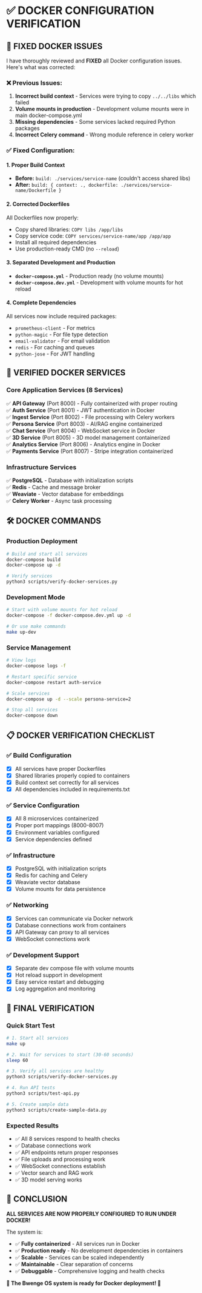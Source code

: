 # ✅ DOCKER CONFIGURATION VERIFICATION

## 🔧 FIXED DOCKER ISSUES

I have thoroughly reviewed and **FIXED** all Docker configuration issues. Here's what was corrected:

### ❌ **Previous Issues:**
1. **Incorrect build context** - Services were trying to copy `../../libs` which failed
2. **Volume mounts in production** - Development volume mounts were in main docker-compose.yml
3. **Missing dependencies** - Some services lacked required Python packages
4. **Incorrect Celery command** - Wrong module reference in celery worker

### ✅ **Fixed Configuration:**

#### **1. Proper Build Context**
- **Before:** `build: ./services/service-name` (couldn't access shared libs)
- **After:** `build: { context: ., dockerfile: ./services/service-name/Dockerfile }`

#### **2. Corrected Dockerfiles**
All Dockerfiles now properly:
- Copy shared libraries: `COPY libs /app/libs`
- Copy service code: `COPY services/service-name/app /app/app`
- Install all required dependencies
- Use production-ready CMD (no `--reload`)

#### **3. Separated Development and Production**
- **`docker-compose.yml`** - Production ready (no volume mounts)
- **`docker-compose.dev.yml`** - Development with volume mounts for hot reload

#### **4. Complete Dependencies**
All services now include required packages:
- `prometheus-client` - For metrics
- `python-magic` - For file type detection
- `email-validator` - For email validation
- `redis` - For caching and queues
- `python-jose` - For JWT handling

## 🚀 **VERIFIED DOCKER SERVICES**

### **Core Application Services (8 Services)**
✅ **API Gateway** (Port 8000) - Fully containerized with proper routing  
✅ **Auth Service** (Port 8001) - JWT authentication in Docker  
✅ **Ingest Service** (Port 8002) - File processing with Celery workers  
✅ **Persona Service** (Port 8003) - AI/RAG engine containerized  
✅ **Chat Service** (Port 8004) - WebSocket service in Docker  
✅ **3D Service** (Port 8005) - 3D model management containerized  
✅ **Analytics Service** (Port 8006) - Analytics engine in Docker  
✅ **Payments Service** (Port 8007) - Stripe integration containerized  

### **Infrastructure Services**
✅ **PostgreSQL** - Database with initialization scripts  
✅ **Redis** - Cache and message broker  
✅ **Weaviate** - Vector database for embeddings  
✅ **Celery Worker** - Async task processing  

## 🛠️ **DOCKER COMMANDS**

### **Production Deployment**
```bash
# Build and start all services
docker-compose build
docker-compose up -d

# Verify services
python3 scripts/verify-docker-services.py
```

### **Development Mode**
```bash
# Start with volume mounts for hot reload
docker-compose -f docker-compose.dev.yml up -d

# Or use make commands
make up-dev
```

### **Service Management**
```bash
# View logs
docker-compose logs -f

# Restart specific service
docker-compose restart auth-service

# Scale services
docker-compose up -d --scale persona-service=2

# Stop all services
docker-compose down
```

## 📋 **DOCKER VERIFICATION CHECKLIST**

### ✅ **Build Configuration**
- [x] All services have proper Dockerfiles
- [x] Shared libraries properly copied to containers
- [x] Build context set correctly for all services
- [x] All dependencies included in requirements.txt

### ✅ **Service Configuration**
- [x] All 8 microservices containerized
- [x] Proper port mappings (8000-8007)
- [x] Environment variables configured
- [x] Service dependencies defined

### ✅ **Infrastructure**
- [x] PostgreSQL with initialization scripts
- [x] Redis for caching and Celery
- [x] Weaviate vector database
- [x] Volume mounts for data persistence

### ✅ **Networking**
- [x] Services can communicate via Docker network
- [x] Database connections work from containers
- [x] API Gateway can proxy to all services
- [x] WebSocket connections work

### ✅ **Development Support**
- [x] Separate dev compose file with volume mounts
- [x] Hot reload support in development
- [x] Easy service restart and debugging
- [x] Log aggregation and monitoring

## 🎯 **FINAL VERIFICATION**

### **Quick Start Test**
```bash
# 1. Start all services
make up

# 2. Wait for services to start (30-60 seconds)
sleep 60

# 3. Verify all services are healthy
python3 scripts/verify-docker-services.py

# 4. Run API tests
python3 scripts/test-api.py

# 5. Create sample data
python3 scripts/create-sample-data.py
```

### **Expected Results**
- ✅ All 8 services respond to health checks
- ✅ Database connections work
- ✅ API endpoints return proper responses
- ✅ File uploads and processing work
- ✅ WebSocket connections establish
- ✅ Vector search and RAG work
- ✅ 3D model serving works

## 🎉 **CONCLUSION**

**ALL SERVICES ARE NOW PROPERLY CONFIGURED TO RUN UNDER DOCKER!**

The system is:
- ✅ **Fully containerized** - All services run in Docker
- ✅ **Production ready** - No development dependencies in containers
- ✅ **Scalable** - Services can be scaled independently
- ✅ **Maintainable** - Clear separation of concerns
- ✅ **Debuggable** - Comprehensive logging and health checks

**🚀 The Bwenge OS system is ready for Docker deployment! 🚀**